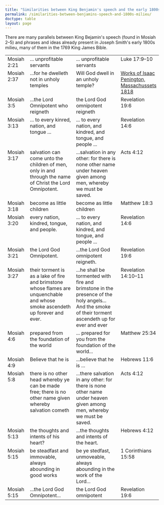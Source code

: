 ```yaml
---
title: "Similarities between King Benjamin's speech and the early 1800s milieu"
permalink: /similarities-between-benjamins-speech-and-1800s-milieu/
doctype: table
layout: page
---
```


There are many parallels between King Bejamin's speech (found in Mosiah 2–5) and phrases and ideas already present in Joseph Smith's early 1800s milieu, many of them in the 1769 King James Bible.

<table>

<tr>
<td style="width:15%;" valign="top">Mosiah 2:21</td>
<td style="width:35%;" valign="top">... unprofitable servants</td>
<td style="width:35%;" valign="top">... unprofitable servants</td>
<td style="width:15%;" valign="top">Luke 17:9–10 </td>
</tr>

<tr>
<td style="width:15%;" valign="top">Mosiah 2:37</td>
<td style="width:35%;" valign="top">...for he dwelleth not in unholy temples</td>
<td style="width:35%;" valign="top">Will God dwell in an unholy temple?</td>
<td style="width:15%;" valign="top"><a href="https://books.google.com/books?id=BEgRAAAAIAAJ&pg=PA105&dq=%22unholy+temple%22&hl=en&sa=X&ved=0ahUKEwi9xqjg0bjJAhXPK4gKHV0vBTwQ6AEIIjAB#v=onepage&q=%22unholy%20temple%22&f=false">Works of Isaac Penington, Massachussets 1818</a></td>
</tr>

<tr>
<td style="width:15%;" valign="top">Mosiah 3:5</td>
<td style="width:35%;" valign="top">...the Lord Omnipotent who reigneth</td>
<td style="width:35%;" valign="top">the Lord God omnipotent reigneth</td>
<td style="width:15%;" valign="top">Revelation 19:6</td>
</tr>

<tr>
<td style="width:15%;" valign="top">Mosiah 3:13</td>
<td style="width:35%;" valign="top">... to every kinred, nation, and tongue ...</td>
<td style="width:35%;" valign="top">... to every nation, and kindred, and tongue, and people ...</td>
<td style="width:15%;" valign="top">Revelation 14:6 </td>
</tr>

<tr>
<td style="width:15%;" valign="top">Mosiah 3:17</td>
<td style="width:35%;" valign="top">salvation can come unto the children of men, only in and through the name of Christ the Lord Omnipotent.</td>
<td style="width:35%;" valign="top">...salvation in any other: for there is none other name under heaven given among men, whereby we must be saved.</td>
<td style="width:15%;" valign="top">Acts 4:12</td>
</tr>

<tr>
<td style="width:15%;" valign="top">Mosiah 3:18</td>
<td style="width:35%;" valign="top">become as little children</td>
<td style="width:35%;" valign="top">become as little children</td>
<td style="width:15%;" valign="top">Matthew 18:3</td>
</tr>

<tr>
<td style="width:15%;" valign="top">Mosiah 3:20</td>
<td style="width:35%;" valign="top">every nation, kindred, tongue, and
people.</td>
<td style="width:35%;" valign="top">... to every nation, and kindred, and tongue, and people ...</td>
<td style="width:15%;" valign="top">Revelation 14:6</td>
</tr>

<tr>
<td style="width:15%;" valign="top">Mosiah 3:21</td>
<td style="width:35%;" valign="top">the Lord God Omnipotent.</td>
<td style="width:35%;" valign="top">...the Lord God omnipotent reigneth.</td>
<td style="width:15%;" valign="top">Revelation 19:6</td>
</tr>

<tr>
<td style="width:15%;" valign="top">Mosiah 3:27</td>
<td style="width:35%;" valign="top">their torment is as a lake of fire and brimstone whose flames are unquenchable and whose smoke ascendeth up forever and ever.</td>
<td style="width:35%;" valign="top">...he shall be tormented with fire and brimstone in the presence of the holy angels... And the smoke of their torment ascendeth up for ever and ever</td>
<td style="width:15%;" valign="top">Revelation 14:10–11</td>
</tr>

<tr>
<td style="width:15%;" valign="top">Mosiah 4:6</td>
<td style="width:35%;" valign="top">prepared from the foundation of the
world</td>
<td style="width:35%;" valign="top">... prepared for you from the foundation of the world...</td>
<td style="width:15%;" valign="top">Matthew 25:34</td>
</tr>

<tr>
<td style="width:15%;" valign="top">Mosiah 4:9</td>
<td style="width:35%;" valign="top">Believe that he is</td>
<td style="width:35%;" valign="top">...believe that he is ...</td>
<td style="width:15%;" valign="top">Hebrews 11:6</td>
</tr>

<tr>
<td style="width:15%;" valign="top">Mosiah 5:8</td>
<td style="width:35%;" valign="top">there is no other head whereby ye can be made free; there is no other name given whereby salvation cometh</td>
<td style="width:35%;" valign="top">...there salvation in any other: for there is none other name under heaven given among men, whereby we must be saved. </td>
<td style="width:15%;" valign="top">Acts 4:12</td>
</tr>

<tr>
<td style="width:15%;" valign="top">Mosiah 5:13</td>
<td style="width:35%;" valign="top">the thoughts and intents of his
heart?</td>
<td style="width:35%;" valign="top">...the thoughts and intents of the heart.  </td>
<td style="width:15%;" valign="top">Hebrews 4:12</td>
</tr>

<tr>
<td style="width:15%;" valign="top">Mosiah 5:15</td>
<td style="width:35%;" valign="top">be steadfast and immovable, always abounding in good works</td>
<td style="width:35%;" valign="top">be ye stedfast, unmoveable, always abounding in the work of the Lord... </td>
<td style="width:15%;" valign="top">1 Corinthians 15:58</td>
</tr>

<tr>
<td style="width:15%;" valign="top">Mosiah 5:15</td>
<td style="width:35%;" valign="top">...the Lord God Omnipotent...</td>
<td style="width:35%;" valign="top">the Lord God omnipotent </td>
<td style="width:15%;" valign="top">Revelation 19:6</td>
</tr>
</table>
